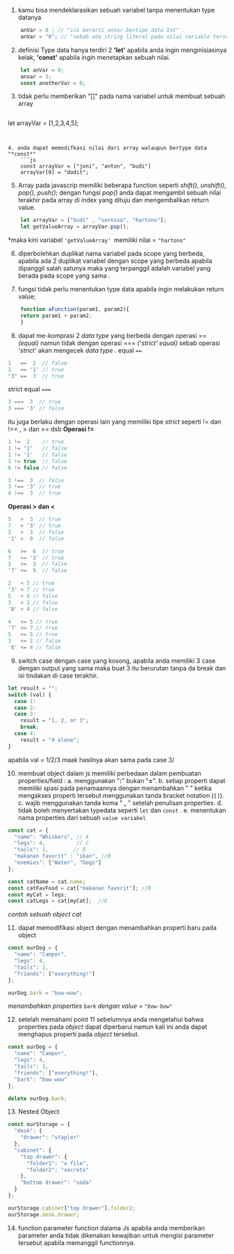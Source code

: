 1.  kamu bisa mendeklarasikan sebuah variabel tanpa menentukan type datanya
```js
	anVar = 0 ; // "ini berarti anVar bertipe data Int" .
	anVar = "0"; // "sebab ada string literal pada nilai variable tersebut maka-  anVar bertipe data String"
```


2. definisi Type data hanya terdiri 2 **'let'** apabila anda ingin menginisiasinya kelak, **'const'** apabila ingin menetapkan sebuah nilai.
```js
	let anVar = 0; 
	anvar = 3;
	const anotherVar = 0;
```
	

3. tidak perlu memberikan "[]" pada nama variabel untuk membuat sebuah array
	```js
let arrayVar = [1,2,3,4,5];
```
	

4. anda dapat memodifkasi nilai dari array walaupun bertype data "*const*" 
	```js
	const arrayVar = ["joni", "anton", "budi"]
	arrayVar[0] = "dodit";
```
	
	
5. Array pada javascrip memiliki beberapa function seperti *shift()*, *unshift()*, *pop()*, *push()*;
dengan fungsi *pop()* anda dapat mengambil sebuah nilai terakhir pada array di index yang dituju dan mengembalikan return value.
```js 
	let arrayVar = ["budi" , "sentosa", "hartono"];
	let getValueArray = arrayVar.pop();
```
*maka kini variabel `'getValueArray' `memiliki nilai = `"hartono"  `


6. diperbolehkan duplikat nama variabel pada scope yang berbeda, apabila ada 2 duplikat variabel dengan scope yang berbeda apabila dipanggil salah satunya maka yang terpanggil adalah variabel yang berada pada scope yang sama .

7. fungsi tidak perlu menentukan type data apabila ingin melakukan return value;
```js
	function aFunction(param1, param2){
	return param1 + param2; 
	}
```
8. dapat me-komprasi 2 *data type* yang berbeda dengan operasi == *(equal)* namun tidak dengan operasi === *('strict' equal)* sebab operasi *'strict'* akan mengecek *data type*  .
equal `==`
 ```js
1   ==  2  // false
1   == '1' // true
"3" ==  3  // true
```
strict equal `===`
```js
3 ===  3  // true
3 === '3' // false
```

itu juga berlaku dengan operasi lain yang memiliki tipe *strict* seperti != dan !== , > dan >= dsb
**Operasi !=**
```js
1 !=  2    // true
1 != "1"   // false
1 != '1'   // false
1 != true  // false
0 != false // false
```

```js
3 !==  3  // false
3 !== '3' // true
4 !==  3  // true
```

**Operasi > dan <**
```js
5   >  3  // true
7   > '3' // true
2   >  3  // false
'1' >  9  // false
```

```js
6   >=  6  // true
7   >= '3' // true
2   >=  3  // false
'7' >=  9  // false
```

```js
2   < 5 // true
'3' < 7 // true
5   < 5 // false
3   < 2 // false
'8' < 4 // false
```

```js
4   <= 5 // true
'7' <= 7 // true
5   <= 5 // true
3   <= 2 // false
'8' <= 4 // false
```


9. switch case dengan case yang kosong, apabila anda memiliki 3 case dengan output yang sama maka buat 3 itu berurutan tanpa da break dan isi tindakan di case terakhir.
```js
let result = "";
switch (val) {
  case 1:
  case 2:
  case 3:
    result = "1, 2, or 3";
    break;
  case 4:
    result = "4 alone";
}
```
apabila val = 1/2/3 maak hasilnya akan sama pada case 3/

10. membuat object dalam js memiliki perbedaan dalam pembuatan properties/field : 
a.  menggunakan "**:**" bukan "**=**". 
b.  setiap properti dapat memiliki spasi pada penamaannya dengan menambahkan " " ketika   mengakses properti tersebut menggunakan tanda bracket notation (`[]`).
c. wajib menggunakan tanda koma " **,** "  setelah penulisan properties. 
d. tidak boleh menyertakan typedata seperti `let` dan `const` .
e. menentukan nama properties dari sebuah `value variabel`
```js
const cat = {
  "name": "Whiskers", // A
  "legs": 4,          // C
  "tails": 1,        // D
  "makanan favorit" : "ikan", //B
  "enemies": ["Water", "Dogs"]
};

const catName = cat.name;
const catFavFood = cat["makanan favorit"]; //B
const myCat = legs; 
const catLegs = cat[myCat];  //E

```
*contoh sebuah object cat*

11. dapat memodifikasi object dengan menambahkan properti baru pada object

```js
const ourDog = {
  "name": "Camper",
  "legs": 4,
  "tails": 1,
  "friends": ["everything!"]
};

ourDog.bark = "bow-wow";
```
*menambahkan properties `bark` dengan value = `"bow-bow"`*

12. setelah memahami point 11 sebelumnya anda mengetahui bahwa properties pada *object* dapat diperbarui namun kali ini anda dapat menghapus properti pada *object* tersebut.
```js
const ourDog = {
  "name": "Camper",
  "legs": 4,
  "tails": 1,
  "friends": ["everything!"],
  "bark": "bow-wow"
};

delete ourDog.bark;
```

13. Nested Object
```js
const ourStorage = {
  "desk": {
    "drawer": "stapler"
  },
  "cabinet": {
    "top drawer": { 
      "folder1": "a file",
      "folder2": "secrets"
    },
    "bottom drawer": "soda"
  }
};

ourStorage.cabinet["top drawer"].folder2;
ourStorage.desk.drawer;
```

14. function parameter
function dalama Js apabila anda memberikan parameter anda tidak dikenakan kewajiban untuk mengisi parameter tersebut apabila memanggil functionnya.


